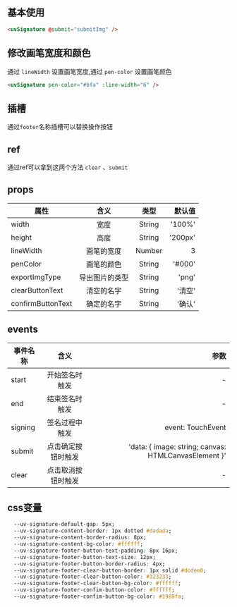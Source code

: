 <script setup>
import useCompStore from '../store/copname.js'
import { onMounted } from 'vue'
const compStore =useCompStore()

onMounted(()=>{
  compStore.updateName('signature')
})

</script>

## 基本使用

```html
<uvSignature @submit="submitImg" />
```

##  修改画笔宽度和颜色

通过 `lineWidth` 设置画笔宽度,通过 `pen-color` 设置画笔颜色

 ```html
<uvSignature pen-color="#bfa" :line-width="6" />
 ```
## 插槽
通过`footer`名称插槽可以替换操作按钮

## ref
通过ref可以拿到这两个方法 `clear` 、`submit`

## props

| 属性              |      含义      |  类型  |  默认值 |
| ----------------- | :------------: | :----: | ------: |
| width             |      宽度      | String |  '100%' |
| height            |      高度      | String | '200px' |
| lineWidth         |   画笔的宽度   | Number |       3 |
| penColor          |   画笔的颜色   | String |  '#000' |
| exportImgType     | 导出图片的类型 | String |   'png' |
| clearButtonText   |   清空的名字   | String |  '清空' |
| confirmButtonText |   确定的名字   | String |  '确认' |


## events

| 事件名称 |        含义        |                                                 参数 |
| -------- | :----------------: | ---------------------------------------------------: |
| start    |   开始签名时触发   |                                                    - |
| end      |   结束签名时触发   |                                                    - |
| signing  |   签名过程中触发   |                                    event: TouchEvent |
| submit   | 点击确定按钮时触发 | 'data: { image: string; canvas: HTMLCanvasElement }' |
| clear    | 点击取消按钮时触发 |                                                    - |


## css变量

```css
  --uv-signature-default-gap: 5px;
  --uv-signature-content-border: 1px dotted #dadada;
  --uv-signature-content-border-radius: 8px;
  --uv-signature-content-bg-color: #ffffff;
  --uv-signature-footer-button-text-padding: 8px 16px;
  --uv-signature-footer-button-text-size: 12px;
  --uv-signature-footer-button-border-radius: 4px;
  --uv-signature-footer-clear-button-border: 1px solid #dcdee0;
  --uv-signature-footer-clear-button-color: #323233;
  --uv-signature-footer-clear-button-bg-color: #ffffff;
  --uv-signature-footer-confim-button-color: #ffffff;
  --uv-signature-footer-confim-button-bg-color: #1989fa;
```